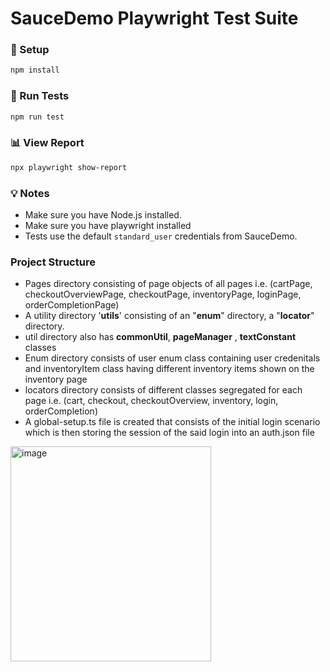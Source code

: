 # SauceDemo Playwright Test Suite

### 🔧 Setup

```bash
npm install
```

### 🚀 Run Tests

```bash
npm run test
```

### 📊 View Report

```bash
npx playwright show-report
```

### 💡 Notes
- Make sure you have Node.js installed.
- Make sure you have playwright installed
- Tests use the default `standard_user` credentials from SauceDemo.

### Project Structure
 - Pages directory consisting of page objects of all pages i.e. (cartPage, checkoutOverviewPage, checkoutPage, inventoryPage, loginPage, orderCompletionPage)
 - A utility directory '**utils**' consisting of an "**enum**" directory, a "**locator**" directory.
 - util directory also has **commonUtil**, **pageManager** , **textConstant** classes
 - Enum directory consists of user enum class containing user credenitals and inventoryItem class having different inventory items shown on the inventory page
 - locators directory consists of different classes segregated for each page i.e. (cart, checkout, checkoutOverview, inventory, login, orderCompletion)
 - A global-setup.ts file is created that consists of the initial login scenario which is then storing the session of the said login into an auth.json file

<img width="321" height="344" alt="image" src="https://github.com/user-attachments/assets/3722b340-9fec-44a2-8d30-cfcf5df14869" />


